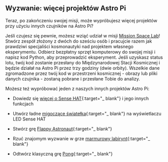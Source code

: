 ## Wyzwanie: więcej projektów Astro Pi

Teraz, po zakończeniu swojej misji, może wypróbujesz więcej projektów przy użyciu innych czujników na Astro Pi?

Jeśli czujesz się pewnie, możesz wziąć udział w misji [Mission Space Lab](https://astro-pi.org/missions/space-lab/)! Stwórz zespół złożony z dwóch do sześciu osób i pracujcie razem jak prawdziwi specjaliści kosmonautyki nad projektem własnego eksperymentu. Odbierz bezpłatny sprzęt komputerowy do swojej misji i napisz kod Python, aby przeprowadzić eksperyment. Jeśli uzyskasz status lotu, twój kod zostanie przesłany do Międzynarodowej Stacji Kosmicznej i będzie działał na Astro Pi przez trzy godziny (dwie orbity). Wszelkie dane zgromadzone przez twój kod w przestrzeni kosmicznej - obrazy lub pliki danych czujnika - zostaną pobrane i przesłane Tobie do analizy.

Możesz też wypróbować jeden z naszych innych projektów Astro Pi:

+ Dowiedz się [więcej o Sense HAT](https://projects.raspberrypi.org/en/projects/getting-started-with-the-sense-hat){:target="_ blank"} i jego innych funkcjach

+ Utwórz ładne [migoczące światełka](https://projects.raspberrypi.org/en/projects/sense-hat-random-sparkles){:target="_ blank"} na wyświetlaczu LED Sense HAT

+ Stwórz grę [Flappy Astronaut](https://projects.raspberrypi.org/en/projects/flappy-astronaut){:target="_ blank"}

+ Rzuć znajomym wyzwanie w grze [marmurowy labirynt](https://projects.raspberrypi.org/en/projects/sense-hat-marble-maze){:target="_ blank"}

+ Odtwórz klasyczną grę [Pong](https://projects.raspberrypi.org/en/projects/sense-hat-pong){:target="_ blank"}